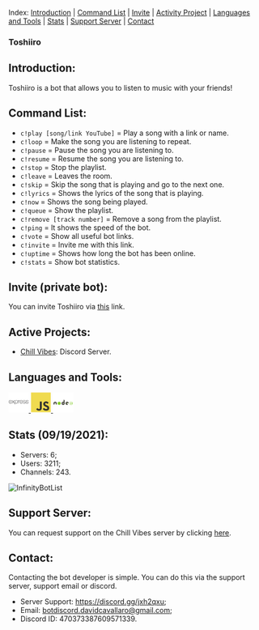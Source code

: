 Index: [Introduction](https://github.com/Chill-Vabes/Toshiiro#introduction) | [Command List](https://github.com/Chill-Vabes/Toshiiro#Command-List) | [Invite](https://github.com/Chill-Vabes/Toshiiro#Invite) | [Activity Project](https://github.com/Chill-Vabes/Toshiiro#active-projects) | [Languages and Tools](https://github.com/Chill-Vabes/Toshiiro#languages-and-tools) |  [Stats](https://github.com/Chill-Vabes/Toshiiro#stats) | [Support Server](https://github.com/Chill-Vabes/Toshiiro#support-server) | [Contact](https://github.com/Chill-Vabes/Toshiiro#contact)

### Toshiiro

<h2 align="left">Introduction:</h2>

Toshiiro is a bot that allows you to listen to music with your friends!

<h2 align="left">Command List:</h2>

- `c!play [song/link YouTube]` = Play a song with a link or name.
- `c!loop` = Make the song you are listening to repeat.
- `c!pause` = Pause the song you are listening to.
- `c!resume` = Resume the song you are listening to.
- `c!stop` = Stop the playlist.
- `c!leave` = Leaves the room.
- `c!skip` = Skip the song that is playing and go to the next one.
- `c!lyrics` = Shows the lyrics of the song that is playing.
- `c!now` = Shows the song being played.
- `c!queue` = Show the playlist.
- `c!remove [track number]` = Remove a song from the playlist.
- `c!ping` = It shows the speed of the bot.
- `c!vote` = Show all useful bot links.
- `c!invite` = Invite me with this link.
- `c!uptime` = Shows how long the bot has been online.
- `c!stats` = Show bot statistics.

<h2 align="left">Invite (private bot):</h2>

You can invite Toshiiro via [this](https://discord.com/oauth2/authorize?client_id=713844523247075470&scope=bot&permissions=3525696) link.

<h2 align="left">Active Projects:</h2>

- [Chill Vibes](https://discord.gg/jxh2qxu): Discord Server.

<h2 align="left">Languages and Tools:</h2>

<a href="https://expressjs.com" target="_blank"> <img src="https://raw.githubusercontent.com/devicons/devicon/master/icons/express/express-original-wordmark.svg" alt="express" width="40" height="40"/> </a> <a href="https://developer.mozilla.org/en-US/docs/Web/JavaScript" target="_blank"> <img src="https://raw.githubusercontent.com/devicons/devicon/master/icons/javascript/javascript-original.svg" alt="javascript" width="40" height="40"/> </a> <a href="https://nodejs.org" target="_blank"> <img src="https://raw.githubusercontent.com/devicons/devicon/master/icons/nodejs/nodejs-original-wordmark.svg" alt="nodejs" width="40" height="40"/> </a>

<h2 align="left">Stats (09/19/2021):</h2>

- Servers: 6;
- Users: 3211;
- Channels: 243.

![InfinityBotList](https://infinitybotlist.com/bots/713844523247075470/widget?size=small) 

<h2 align="left">Support Server:</h2>

You can request support on the Chill Vibes server by clicking [here](https://discord.gg/jxh2qxu).

<h2 align="left">Contact:</h2>

Contacting the bot developer is simple. You can do this via the support server, support email or discord.
- Server Support: https://discord.gg/jxh2qxu;
- Email: botdiscord.davidcavallaro@gmail.com;
- Discord ID: 470373387609571339.
